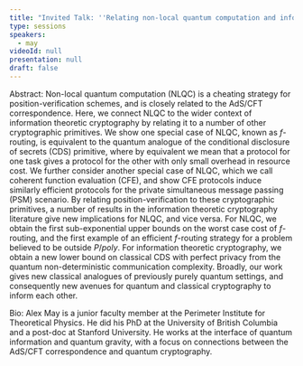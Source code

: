```yaml
---
title: "Invited Talk: ''Relating non-local quantum computation and information theoretic cryptography''"
type: sessions
speakers:
  - may
videoId: null
presentation: null
draft: false
---
```

Abstract: Non-local quantum computation (NLQC) is a cheating strategy for position-verification schemes, and is closely related to the AdS/CFT correspondence. Here, we connect NLQC to the wider context of information theoretic cryptography by relating it to a number of other cryptographic primitives. We show one special case of NLQC, known as $f$-routing, is equivalent to the quantum analogue of the conditional disclosure of secrets (CDS) primitive, where by equivalent we mean that a protocol for one task gives a protocol for the other with only small overhead in resource cost. We further consider another special case of NLQC, which we call coherent function evaluation (CFE), and show CFE protocols induce similarly efficient protocols for the private simultaneous message passing (PSM) scenario. By relating position-verification to these cryptographic primitives, a number of results in the information theoretic cryptography literature give new implications for NLQC, and vice versa. For NLQC, we obtain the first sub-exponential upper bounds on the worst case cost of $f$-routing, and the first example of an efficient $f$-routing strategy for a problem believed to be outside $P/poly$. For information theoretic cryptography, we obtain a new lower bound on classical CDS with perfect privacy from the quantum non-deterministic communication complexity. Broadly, our work gives new classical analogues of previously purely quantum settings, and consequently new avenues for quantum and classical cryptography to inform each other. 

Bio: Alex May is a junior faculty member at the Perimeter Institute for Theoretical Physics. He did his PhD at the University of British Columbia and a post-doc at Stanford University. He works at the interface of quantum information and quantum gravity, with a focus on connections between the AdS/CFT correspondence and quantum cryptography.



<!-- fields to use above: -->
<!-- videoId: "Vfl9pPh6ipI" -->
<!-- presentation: "/slides/invited-MargaridaPereira.pdf" -->
